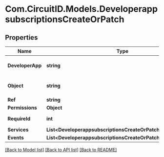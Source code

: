 
# Com.CircuitID.Models.DeveloperappsubscriptionsCreateOrPatch

## Properties

Name | Type | Description | Notes
------------ | ------------- | ------------- | -------------
**DeveloperApp** | **string** | ObjectId (unique 12 bytes ID) | 
**Object** | **string** | ObjectId (unique 12 bytes ID) | [optional] 
**Ref** | **string** |  | [optional] 
**Permissions** | **Object** |  | [optional] 
**RequireId** | **int** |  | [optional] [default to RequireIdEnum.NUMBER_0]
**Services** | **List&lt;DeveloperappsubscriptionsCreateOrPatch.ServicesEnum&gt;** |  | 
**Events** | **List&lt;DeveloperappsubscriptionsCreateOrPatch.EventsEnum&gt;** |  | [optional] 

[[Back to Model list]](../README.md#documentation-for-models)
[[Back to API list]](../README.md#documentation-for-api-endpoints)
[[Back to README]](../README.md)

